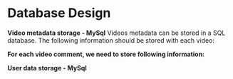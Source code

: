 # Database Design

**Video metadata storage - MySql**
Videos metadata can be stored in a SQL database. The following information should be stored with each video:


**For each video comment, we need to store following information:**

**User data storage - MySql**
